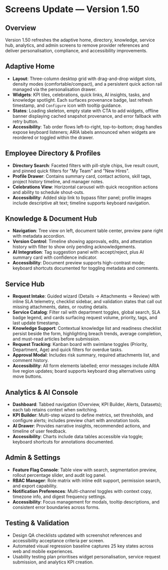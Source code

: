 # Screens Update — Version 1.50

## Overview
Version 1.50 refreshes the adaptive home, directory, knowledge, service hub, analytics, and admin screens to remove provider references and deliver personalisation, compliance, and accessibility improvements.

## Adaptive Home
- **Layout**: Three-column desktop grid with drag-and-drop widget slots, density modes (comfortable/compact), and a persistent quick action rail managed via the personalisation drawer.
- **Widgets**: KPI tiles, celebrations, quick links, AI insights, tasks, and knowledge spotlight. Each surfaces provenance badge, last refresh timestamp, and `Configure` icon with tooltip guidance.
- **States**: Loading skeleton, empty state with CTA to add widgets, offline banner displaying cached snapshot provenance, and error fallback with retry button.
- **Accessibility**: Tab order flows left-to-right, top-to-bottom; drag handles expose keyboard listeners; ARIA labels announced when widgets are reordered or toggled within the drawer.

## Employee Directory & Profiles
- **Directory Search**: Faceted filters with pill-style chips, live result count, and pinned quick filters for "My Team" and "New Hires".
- **Profile Drawer**: Contains summary card, contact actions, skill tags, project history timeline, and manager notes.
- **Celebrations View**: Horizontal carousel with quick recognition actions and ability to schedule shout-outs.
- **Accessibility**: Added skip link to bypass filter panel; profile images include descriptive alt text; timeline supports keyboard navigation.

## Knowledge & Document Hub
- **Navigation**: Tree view on left, document table center, preview pane right with metadata accordion.
- **Version Control**: Timeline showing approvals, edits, and attestation history with filter to show only pending acknowledgements.
- **AI Integration**: Tag suggestion panel with accept/reject, plus AI summary card with confidence indicator.
- **Accessibility**: Document preview supports high-contrast mode; keyboard shortcuts documented for toggling metadata and comments.

## Service Hub
- **Request Intake**: Guided wizard (Details → Attachments → Review) with inline SLA telemetry, checklist sidebar, and validation states that call out missing attachments, dates, or routing details.
- **Service Catalog**: Filter rail with department toggles, global search, SLA badge legend, and cards surfacing request volume, priority, tags, and last update timestamp.
- **Knowledge Support**: Contextual knowledge list and readiness checklist persist beside the form, highlighting breach trends, average completion, and must-read articles before submission.
- **Request Tracking**: Kanban board with swimlane toggles (Priority, Department, Age) and quick filters for overdue tasks.
- **Approval Modal**: Includes risk summary, required attachments list, and comment history.
- **Accessibility**: All form elements labelled; error messages include ARIA live region updates; board supports keyboard drag alternatives using move buttons.

## Analytics & AI Console
- **Dashboard**: Tabbed navigation (Overview, KPI Builder, Alerts, Datasets); each tab retains context when switching.
- **KPI Builder**: Multi-step wizard to define metrics, set thresholds, and configure alerts; includes preview chart with annotation tools.
- **AI Drawer**: Provides narrative insights, recommended actions, and timeline of user feedback.
- **Accessibility**: Charts include data tables accessible via toggle; keyboard shortcuts for annotations documented.

## Admin & Settings
- **Feature Flag Console**: Table view with search, segmentation preview, rollout percentage slider, and audit log panel.
- **RBAC Manager**: Role matrix with inline edit support, permission search, and export capability.
- **Notification Preferences**: Multi-channel toggles with context copy, timezone info, and digest frequency settings.
- **Accessibility**: Focus management for modals, tooltip descriptions, and consistent error boundaries across forms.

## Testing & Validation
- Design QA checklists updated with screenshot references and accessibility acceptance criteria per screen.
- Automated visual regression baseline captures 25 key states across web and mobile experiences.
- Usability testing plan prioritises widget personalisation, service request submission, and analytics KPI creation.
